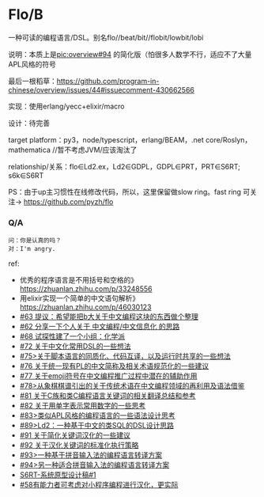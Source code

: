 # Flo/B
一种可读的编程语言/DSL。别名flo//beat/bit//flobit/lowbit/lobi

说明：本质上是[pic:overview#94](https://github.com/program-in-chinese/overview/issues/94) 的简化版（怕很多人数学不行，适应不了大量APL风格的符号

最后一根稻草：https://github.com/program-in-chinese/overview/issues/44#issuecomment-430662566

实现：使用erlang/yecc+elixir/macro

设计：待完善

target platform：py3，node/typescript，erlang/BEAM，.net core/Roslyn，mathematica //暂不考虑JVM/应该淘汰了

relationship/关系：flo∈Ld2.ex，Ld2∈GDPL，GDPL∈PRT，PRT∈S6RT; s6k∈S6RT

PS：由于up主习惯性在线修改代码，所以，这里保留做slow ring。fast ring 可关注-> https://github.com/pyzh/flo

### Q/A

```
问：你是认真的吗？
对：I'm angry.
```

ref:



- 优秀的程序语言是不用括号和空格的》https://zhuanlan.zhihu.com/p/33248556
- 用elixir实现一个简单的中文语句解析》https://zhuanlan.zhihu.com/p/46030123
- [#63 提议：希望能把b大关于中文编程这块的东西做个整理](https://github.com/program-in-chinese/overview/issues/63)
- [#62 分享一下个人关于 中文编程/中文信息化 的思路](https://github.com/program-in-chinese/overview/issues/62)
- [#68 试探性建了一个小组：化学派](https://github.com/program-in-chinese/overview/issues/68)
- [#72 关于中文化常用DSL的一些想法](https://github.com/program-in-chinese/overview/issues/72)
- [#75>关于脚本语言的同质化、代码互译，以及运行时共享的一些想法](https://github.com/program-in-chinese/overview/issues/75)
- [#76 关于统一现有PL的中文简称及相关术语规范化的一些建议](https://github.com/program-in-chinese/overview/issues/76)
- [#77 关于emoji符号在中文编程推广过程中潜在的辅助作用](https://github.com/program-in-chinese/overview/issues/77)
- [#78>从象棋棋谱引出的关于传统术语在中文编程领域的再利用及语法借鉴](https://github.com/program-in-chinese/overview/issues/78)
- [#81 关于C族和类C编程语言关键词的相关翻译总结和参考](https://github.com/program-in-chinese/overview/issues/81)
- [#82 关于用单字表示常用数字的一些思考](https://github.com/program-in-chinese/overview/issues/82)
- [#83>类似APL风格的编程语言的一些语法设计思考](https://github.com/program-in-chinese/overview/issues/83)
- [#89>Ld2：一种基于中文的类SQL的DSL设计思路](https://github.com/program-in-chinese/overview/issues/89)
- [#91 关于简化关键词汉化的一些建议](https://github.com/program-in-chinese/overview/issues/91)
- [#92 关于汉化关键词的标准化执行策略](https://github.com/program-in-chinese/overview/issues/92)
- [#93>一种基于拼音输入法的编程语言转译方案](https://github.com/program-in-chinese/overview/issues/93)
- [#94>另一种适合拼音输入法的编程语言转译方案](https://github.com/program-in-chinese/overview/issues/94)
- [S6RT-系统原型设计稿#1](https://github.com/secti6n/S6RT/issues/1)
- [#58有能力者可考虑对小程序编程进行汉化，更实际](https://github.com/program-in-chinese/overview/issues/58)
